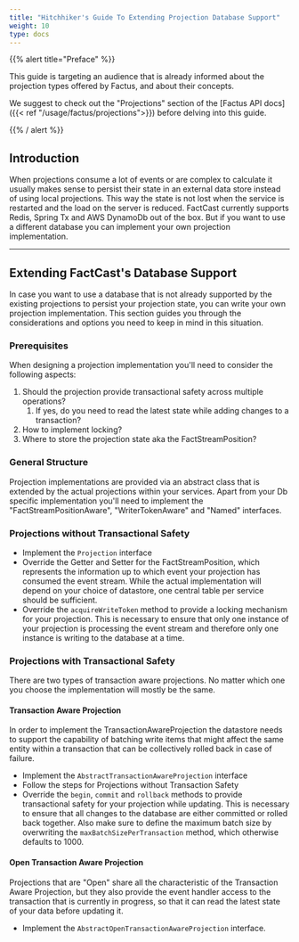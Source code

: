 ```yaml
---
title: "Hitchhiker's Guide To Extending Projection Database Support"
weight: 10
type: docs
---
```


{{% alert title="Preface" %}}

This guide is targeting an audience that is already informed about the projection types offered by Factus, and about
their concepts.

We suggest to check out the "Projections" section of the [Factus API docs]({{< ref "/usage/factus/projections">}})
before delving into this guide.

{{% / alert %}}

## Introduction

When projections consume a lot of events or are complex to calculate it usually makes sense to persist their state in an
external data store instead of using local projections. This way the state is not lost when the service is restarted and the load
on the server is reduced. FactCast currently supports Redis, Spring Tx and AWS DynamoDb out of the box. But if you want to use a
different database you can implement your own projection implementation.

---

## Extending FactCast's Database Support

In case you want to use a database that is not already supported by the existing projections to persist your
projection state, you can write your own projection implementation. This section guides you through the considerations
and options you need to keep in mind in this situation.

### Prerequisites

When designing a projection implementation you'll need to consider the following aspects:

1. Should the projection provide transactional safety across multiple operations?
   1. If yes, do you need to read the latest state while adding changes to a transaction?
2. How to implement locking?
3. Where to store the projection state aka the FactStreamPosition?

### General Structure

Projection implementations are provided via an abstract class that is extended by the actual projections within your
services. Apart from your Db specific implementation you'll need to implement the "FactStreamPositionAware",
"WriterTokenAware" and "Named" interfaces.

### Projections without Transactional Safety

- Implement the `Projection` interface
- Override the Getter and Setter for the FactStreamPosition, which represents the information up to which event your projection has consumed the event stream.
  While the actual implementation will depend on your choice of datastore, one central table per service should be sufficient.
- Override the `acquireWriteToken` method to provide a locking mechanism for your projection. This is necessary to ensure that only one instance of your projection is processing
  the event stream and therefore only one instance is writing to the database at a time.

### Projections with Transactional Safety

There are two types of transaction aware projections. No matter which one you choose the implementation will mostly be the
same.

#### Transaction Aware Projection

In order to implement the TransactionAwareProjection the datastore needs to support the capability of batching write
items that might affect the same entity within a transaction that can be collectively rolled back in case of failure.

- Implement the `AbstractTransactionAwareProjection` interface
- Follow the steps for Projections without Transaction Safety
- Override the `begin`, `commit` and `rollback` methods to provide transactional safety for your projection
  while updating. This is necessary to ensure that all changes to the database are either committed or rolled back
  together. Also make sure to define the maximum batch size by overwriting the `maxBatchSizePerTransaction` method,
  which otherwise defaults to 1000.

#### Open Transaction Aware Projection

Projections that are "Open" share all the characteristic of the Transaction Aware Projection, but they also provide the
event handler access to the transaction that is currently in progress, so that it can read the latest state of your data
before updating it.

- Implement the `AbstractOpenTransactionAwareProjection` interface.
